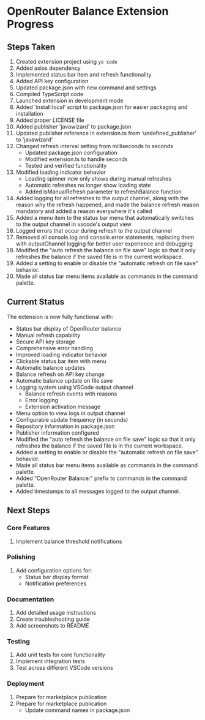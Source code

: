 # OpenRouter Balance Extension Progress

## Steps Taken
1. Created extension project using `yo code`
2. Added axios dependency
3. Implemented status bar item and refresh functionality
4. Added API key configuration
5. Updated package.json with new command and settings
6. Compiled TypeScript code
7. Launched extension in development mode
8. Added 'install:local' script to package.json for easier packaging and installation
9. Added proper LICENSE file
10. Added publisher 'javawizard' to package.json
11. Updated publisher reference in extension.ts from 'undefined_publisher' to 'javawizard'
12. Changed refresh interval setting from milliseconds to seconds
    - Updated package.json configuration
    - Modified extension.ts to handle seconds
    - Tested and verified functionality
13. Modified loading indicator behavior
    - Loading spinner now only shows during manual refreshes
    - Automatic refreshes no longer show loading state
    - Added isManualRefresh parameter to refreshBalance function
14. Added logging for all refreshes to the output channel, along with the reason why the refresh happened, and made the balance refresh reason mandatory and added a reason everywhere it's called
15. Added a menu item to the status bar menu that automatically switches to the output channel in vscode's output view
16. Logged errors that occur during refresh to the output channel
17. Removed all console.log and console.error statements, replacing them with outputChannel logging for better user experience and debugging
18. Modified the "auto refresh the balance on file save" logic so that it only refreshes the balance if the saved file is in the current workspace.
19. Added a setting to enable or disable the "automatic refresh on file save" behavior.
20. Made all status bar menu items available as commands in the command palette.

## Current Status

The extension is now fully functional with:
- Status bar display of OpenRouter balance
- Manual refresh capability
- Secure API key storage
- Comprehensive error handling
- Improved loading indicator behavior
- Clickable status bar item with menu
- Automatic balance updates
- Balance refresh on API key change
- Automatic balance update on file save
- Logging system using VSCode output channel
    - Balance refresh events with reasons
    - Error logging
    - Extension activation message
- Menu option to view logs in output channel
- Configurable update frequency (in seconds)
- Repository information in package.json
- Publisher information configured
- Modified the "auto refresh the balance on file save" logic so that it only refreshes the balance if the saved file is in the current workspace.
- Added a setting to enable or disable the "automatic refresh on file save" behavior.
- Made all status bar menu items available as commands in the command palette.
- Added "OpenRouter Balance:" prefix to commands in the command palette.
- Added timestamps to all messages logged to the output channel.
## Next Steps

### Core Features
1. Implement balance threshold notifications

### Polishing
1. Add configuration options for:
   - Status bar display format
   - Notification preferences

### Documentation
1. Add detailed usage instructions
2. Create troubleshooting guide
3. Add screenshots to README

### Testing
1. Add unit tests for core functionality
2. Implement integration tests
3. Test across different VSCode versions

### Deployment
1. Prepare for marketplace publication
1. Prepare for marketplace publication
    - Update command names in package.json

